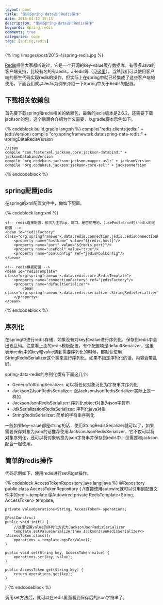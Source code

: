 ```yaml
---
layout: post
title: "使用Spring-data进行Redis操作"
date: 2015-04-12 15:15
description: "使用Spring-data进行Redis操作"
keywords: spring,redis
comments: true
categories: code
tags: [spring,redis]
---
```

  
{% img /images/post/2015-4/spring-redis.jpg %}  
  
[Redis][redis]相信大家都听说过，它是一个开源的key-value缓存数据库，有很多Java的客户端支持，比较有名的有Jedis，JRedis等（见[这里][redis_java_client]）。当然我们可以使用客户端的原生代码实现redis的操作，但实际上在spring中就已经集成了这些客户端的使用，下面我们就以Jedis为例来介绍一下Spring中关于Redis的配置。  
  
<!--more-->  
  
## 下载相关依赖包

首先要下载spring和redis相关的依赖包，最新的jedis版本是2.6.2，还需要下载jackson的包，这个后面会介绍为什么需要，以gradle脚本示例如下。  
  
{% codeblock build.gradle lang:sh %}
    compile("redis.clients:jedis:" + jedisVersion)
    compile "org.springframework.data:spring-data-redis:" + springDataRedisVersion

    //json
    compile "com.fasterxml.jackson.core:jackson-databind:" + jacksonDatabindVersion
    compile "org.codehaus.jackson:jackson-mapper-asl:" + jacksonVersion
    compile "org.codehaus.jackson:jackson-core-asl:" + jacksonVersion
{% endcodeblock %} 
  
## spring配置jedis
在spring的xml配置文件中，做如下配置。
  
{% codeblock lang:xml %}
	<!-- 配置redis池，依次为最大实例数，最大空闲实例数，(创建实例时)最大等待时间，(创建实例时)是否验证 -->
    <bean id="jedisPoolConfig" class="redis.clients.jedis.JedisPoolConfig">
        <property name="maxTotal" value="${redis.maxTotal}"/>
        <property name="maxIdle" value="${redis.maxIdle}"/>
        <property name="maxWaitMillis" value="${redis.maxWaitMillis}"/>
        <property name="testOnBorrow" value="${redis.testOnBorrow}"/>
    </bean>

    <!-- redis连接配置，依次为主机ip，端口，是否使用池，(usePool=true时)redis的池配置 -->
    <bean id="jedisFactory" class="org.springframework.data.redis.connection.jedis.JedisConnectionFactory">
        <property name="hostName" value="${redis.host}"/>
        <property name="port" value="${redis.port}"/>
        <property name="usePool" value="true"/>
        <property name="poolConfig" ref="jedisPoolConfig"/>
    </bean>

	<!-- redis模板配置 -->
    <bean id="redisTemplate" class="org.springframework.data.redis.core.RedisTemplate">
        <property name="connectionFactory" ref="jedisFactory"/>
        <property name="defaultSerializer">
            <bean class="org.springframework.data.redis.serializer.StringRedisSerializer"/>
        </property>
    </bean>
{% endcodeblock %} 
  
## 序列化

在spring中进行redis存储，如果没有对key和value进行序列化，保存到redis中会出现乱码。注意看上面的redis模板配置，有个配置项是defaultSerializer，这里表示redis中的key和value遇到需要序列化的时候，都默认使用StringRedisSerializer这个类来进行序列化。如果不指定序列化的话，内容会带乱码。  
  
spring-data-redis的序列化类有下面这几个:  
  
* GenericToStringSerializer: 可以将任何对象泛化为字符串并序列化
* Jackson2JsonRedisSerializer: 跟JacksonJsonRedisSerializer实际上是一样的
* JacksonJsonRedisSerializer: 序列化object对象为json字符串
* JdkSerializationRedisSerializer: 序列化java对象
* StringRedisSerializer: 简单的字符串序列化
  
一般如果key-value都是string的话，使用StringRedisSerializer就可以了，如果需要保存对象为json的话推荐使用JacksonJsonRedisSerializer，它不仅可以将对象序列化，还可以将对象转换为json字符串并保存到redis中，但需要和jackson配合一起使用。  
  
## 简单的redis操作
  
代码示例如下，使用redis进行set和get操作。  
  
{% codeblock AccessTokenRepository.java lang:java %}
@Repository
public class AccessTokenRepository {
	//直接使用autowire就可以引用到配置文件中的redis-template
    @Autowired
    private RedisTemplate<String, AccessToken> template;

    private ValueOperations<String, AccessToken> operations;

    @PostConstruct
    public void init() {
    	//这里设置value的序列化方式为JacksonJsonRedisSerializer
        template.setValueSerializer(new JacksonJsonRedisSerializer<>(AccessToken.class));
        operations = template.opsForValue();
    }

    public void set(String key, AccessToken value) {
        operations.set(key, value);
    }

    public AccessToken get(String key) {
        return operations.get(key);
    }
}
{% endcodeblock %} 
  
调用set方法后，就可以在redis里面看到保存后的json字符串了。  
  
[redis]: http://redis.io/
[redis_java_client]: http://redis.io/clients#java
